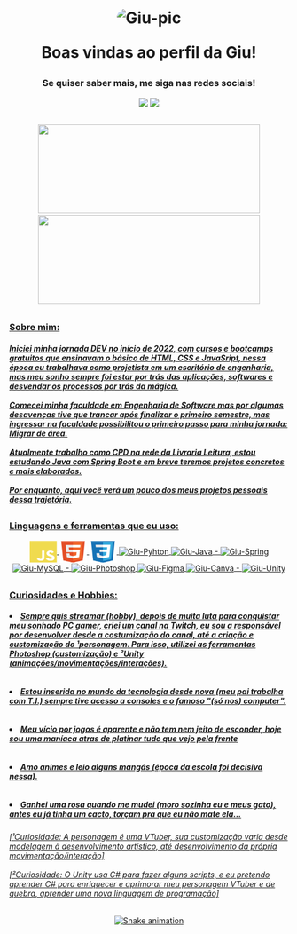 <h1 align="center">
  <div>
    <img alt="Giu-pic" height="150" style="border-radius:50px;" src="https://github.com/giuliannagrego/giuliannagrego/assets/100610823/b35d23a7-c4f0-4470-877e-cbc53c17ec97">
  </div>
  
Boas vindas ao perfil da Giu!

</h1>

<h3 align="center">
  Se quiser saber mais, me siga nas redes sociais!
</h3>
  
<div align="center">
    <a href="https://instagram.com/giuliannagrego" target="_blank"><img src="https://img.shields.io/badge/-Instagram-%23E4405F?style=for-the-badge&logo=instagram&logoColor=white" target="_blank"></a>
  <a href="https://www.linkedin.com/in/giuliannagrego" target="_blank"><img src="https://img.shields.io/badge/-LinkedIn-%230077B5?style=for-the-badge&logo=linkedin&logoColor=white" target="_blank"></a> 
</div>

##

<div align="center">
  <a href="https://github.com/giuliannagrego">
  <img height="160em" width="400em" src="https://github-readme-stats.vercel.app/api?username=giuliannagrego&show_icons=true&theme=dracula&include_all_commits=true&count_private=true"/>
  <img height="160em" width="400em" src="https://github-readme-stats.vercel.app/api/top-langs/?username=giuliannagrego&layout=compact&langs_count=7&theme=dracula"/>
</div>

  ##
  
<h3> Sobre mim: </h3>

<h5 align="left"> 
  
  Iniciei minha jornada DEV no início de 2022, com cursos e bootcamps gratuitos que ensinavam o básico de HTML, CSS e JavaSript, nessa época eu trabalhava como projetista em um escritório de engenharia, mas meu sonho sempre foi estar por trás das aplicações, softwares e   desvendar os processos por trás da mágica.
  <br>
  <br>
  Comecei minha faculdade em Engenharia de Software mas por algumas desavenças tive que trancar após finalizar o primeiro semestre, mas ingressar na faculdade possibilitou o primeiro passo para minha jornada: Migrar de área. 
  <br>
  <br>
  Atualmente trabalho como CPD na rede da Livraria Leitura, estou estudando Java com Spring Boot e em breve teremos projetos concretos e mais elaborados.
  <br>
  <br>
  Por enquanto, aqui você verá um pouco dos meus projetos pessoais dessa trajetória.

</h5>

  ##
  
<h3> Linguagens e ferramentas que eu uso: </h3>
  
<div align="center">
<img align="center" alt="Giu-Js" height="40" width="50" src="https://raw.githubusercontent.com/devicons/devicon/master/icons/javascript/javascript-plain.svg">
<img align="center" alt="Giu-HTML" height="40" width="50" src="https://raw.githubusercontent.com/devicons/devicon/master/icons/html5/html5-original.svg">
<img align="center" alt="Giu-CSS" height="40" width="50" src="https://raw.githubusercontent.com/devicons/devicon/master/icons/css3/css3-original.svg">
<img align="center" alt="Giu-Pyhton" height="50" width="50" src="https://cdn.jsdelivr.net/gh/devicons/devicon/icons/python/python-original.svg">
<img align="center" alt="Giu-Java" height="40" width="50" src="https://cdn.jsdelivr.net/gh/devicons/devicon/icons/java/java-original.svg">
-
<img align="center" alt="Giu-Spring" height="40" width="50" src="https://cdn.jsdelivr.net/gh/devicons/devicon/icons/spring/spring-original.svg">
<img align="center" alt="Giu-MySQL" height="40" width="50" src="https://cdn.jsdelivr.net/gh/devicons/devicon/icons/mysql/mysql-original.svg">
-
<img align="center" alt="Giu-Photoshop" height="40" width="50" src="https://cdn.jsdelivr.net/gh/devicons/devicon/icons/photoshop/photoshop-plain.svg">
<img align="center" alt="Giu-Figma" height="40" width="50" src="https://cdn.jsdelivr.net/gh/devicons/devicon/icons/figma/figma-original.svg">
<img align="center" alt="Giu-Canva" height="40" width="50" src="https://cdn.jsdelivr.net/gh/devicons/devicon/icons/canva/canva-original.svg">
-
<img align="center" alt="Giu-Unity" height="100" src="https://cdn.jsdelivr.net/gh/devicons/devicon/icons/unity/unity-original-wordmark.svg" />
</div>
  
##

<h3> Curiosidades e Hobbies: </h3>
  
<h5>
    <li>Sempre quis streamar (hobby), depois de muita luta para conquistar meu sonhado PC gamer, criei um canal na Twitch, eu sou a responsável por desenvolver desde a costumização do canal, até a criação e customização do ¹<i>personagem</i>. Para isso, utilizei as ferramentas Photoshop (customização) e ²Unity (animações/movimentações/interações).</li>
    <br>
    <br>
    <li>Estou inserida no mundo da tecnologia desde nova (meu pai trabalha com T.I.) sempre tive acesso a consoles e o famoso "(só nos) computer".</li>
    <br>
    <br>
    <li>Meu vício por jogos é aparente e não tem nem jeito de esconder, hoje sou uma maníaca atras de platinar tudo que vejo pela frente</li>
    <br>
    <br>
    <li>Amo animes e leio alguns mangás (época da escola foi decisiva nessa).</li>
    <br>
    <br>
    <li>Ganhei uma rosa quando me mudei (moro sozinha eu e meus gato), antes eu já tinha um cacto, torçam pra que eu não mate ela...</li>

</h5>
  
<h6>
      [¹Curiosidade: A personagem é uma VTuber, sua customização varia desde modelagem à desenvolvimento artístico, até desenvolvimento da própria movimentação/interação]
      <br>
      <br>
      [²Curiosidade: O Unity usa C# para fazer alguns scripts, e eu pretendo aprender C# para enriquecer e aprimorar meu personagem VTuber e de quebra, aprender uma nova linguagem de programação] 
</h6>

##

<div align="center">  
  
   ![Snake animation](https://github.com/giuliannagrego/giuliannagrego/blob/output/github-contribution-grid-snake.svg)
  
</div>

